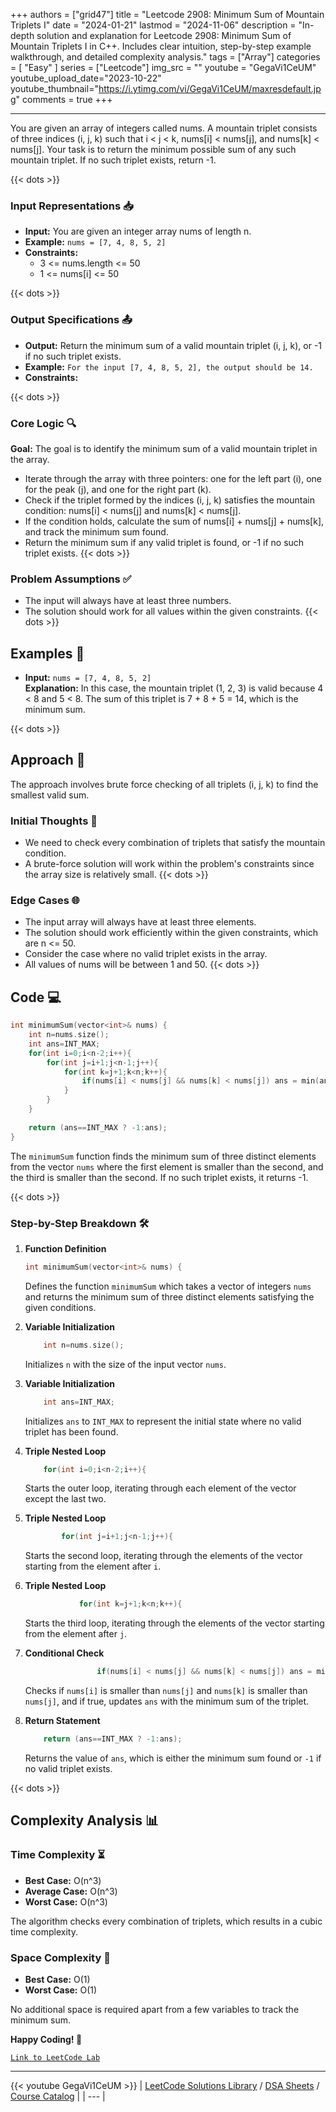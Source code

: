 
+++
authors = ["grid47"]
title = "Leetcode 2908: Minimum Sum of Mountain Triplets I"
date = "2024-01-21"
lastmod = "2024-11-06"
description = "In-depth solution and explanation for Leetcode 2908: Minimum Sum of Mountain Triplets I in C++. Includes clear intuition, step-by-step example walkthrough, and detailed complexity analysis."
tags = ["Array"]
categories = [
    "Easy"
]
series = ["Leetcode"]
img_src = ""
youtube = "GegaVi1CeUM"
youtube_upload_date="2023-10-22"
youtube_thumbnail="https://i.ytimg.com/vi/GegaVi1CeUM/maxresdefault.jpg"
comments = true
+++



---
You are given an array of integers called nums. A mountain triplet consists of three indices (i, j, k) such that i < j < k, nums[i] < nums[j], and nums[k] < nums[j]. Your task is to return the minimum possible sum of any such mountain triplet. If no such triplet exists, return -1.
<!--more-->
{{< dots >}}
### Input Representations 📥
- **Input:** You are given an integer array nums of length n.
- **Example:** `nums = [7, 4, 8, 5, 2]`
- **Constraints:**
	- 3 <= nums.length <= 50
	- 1 <= nums[i] <= 50

{{< dots >}}
### Output Specifications 📤
- **Output:** Return the minimum sum of a valid mountain triplet (i, j, k), or -1 if no such triplet exists.
- **Example:** `For the input [7, 4, 8, 5, 2], the output should be 14.`
- **Constraints:**

{{< dots >}}
### Core Logic 🔍
**Goal:** The goal is to identify the minimum sum of a valid mountain triplet in the array.

- Iterate through the array with three pointers: one for the left part (i), one for the peak (j), and one for the right part (k).
- Check if the triplet formed by the indices (i, j, k) satisfies the mountain condition: nums[i] < nums[j] and nums[k] < nums[j].
- If the condition holds, calculate the sum of nums[i] + nums[j] + nums[k], and track the minimum sum found.
- Return the minimum sum if any valid triplet is found, or -1 if no such triplet exists.
{{< dots >}}
### Problem Assumptions ✅
- The input will always have at least three numbers.
- The solution should work for all values within the given constraints.
{{< dots >}}
## Examples 🧩
- **Input:** `nums = [7, 4, 8, 5, 2]`  \
  **Explanation:** In this case, the mountain triplet (1, 2, 3) is valid because 4 < 8 and 5 < 8. The sum of this triplet is 7 + 8 + 5 = 14, which is the minimum sum.

{{< dots >}}
## Approach 🚀
The approach involves brute force checking of all triplets (i, j, k) to find the smallest valid sum.

### Initial Thoughts 💭
- We need to check every combination of triplets that satisfy the mountain condition.
- A brute-force solution will work within the problem's constraints since the array size is relatively small.
{{< dots >}}
### Edge Cases 🌐
- The input array will always have at least three elements.
- The solution should work efficiently within the given constraints, which are n <= 50.
- Consider the case where no valid triplet exists in the array.
- All values of nums will be between 1 and 50.
{{< dots >}}
## Code 💻
```cpp
int minimumSum(vector<int>& nums) {
    int n=nums.size();
    int ans=INT_MAX;
    for(int i=0;i<n-2;i++){
        for(int j=i+1;j<n-1;j++){
            for(int k=j+1;k<n;k++){
                if(nums[i] < nums[j] && nums[k] < nums[j]) ans = min(ans,nums[i]+nums[j]+nums[k]);
            }
        }
    }
    
    return (ans==INT_MAX ? -1:ans);
}
```

The `minimumSum` function finds the minimum sum of three distinct elements from the vector `nums` where the first element is smaller than the second, and the third is smaller than the second. If no such triplet exists, it returns -1.

{{< dots >}}
### Step-by-Step Breakdown 🛠️
1. **Function Definition**
	```cpp
	int minimumSum(vector<int>& nums) {
	```
	Defines the function `minimumSum` which takes a vector of integers `nums` and returns the minimum sum of three distinct elements satisfying the given conditions.

2. **Variable Initialization**
	```cpp
	    int n=nums.size();
	```
	Initializes `n` with the size of the input vector `nums`.

3. **Variable Initialization**
	```cpp
	    int ans=INT_MAX;
	```
	Initializes `ans` to `INT_MAX` to represent the initial state where no valid triplet has been found.

4. **Triple Nested Loop**
	```cpp
	    for(int i=0;i<n-2;i++){
	```
	Starts the outer loop, iterating through each element of the vector except the last two.

5. **Triple Nested Loop**
	```cpp
	        for(int j=i+1;j<n-1;j++){
	```
	Starts the second loop, iterating through the elements of the vector starting from the element after `i`.

6. **Triple Nested Loop**
	```cpp
	            for(int k=j+1;k<n;k++){
	```
	Starts the third loop, iterating through the elements of the vector starting from the element after `j`.

7. **Conditional Check**
	```cpp
	                if(nums[i] < nums[j] && nums[k] < nums[j]) ans = min(ans,nums[i]+nums[j]+nums[k]);
	```
	Checks if `nums[i]` is smaller than `nums[j]` and `nums[k]` is smaller than `nums[j]`, and if true, updates `ans` with the minimum sum of the triplet.

8. **Return Statement**
	```cpp
	    return (ans==INT_MAX ? -1:ans);
	```
	Returns the value of `ans`, which is either the minimum sum found or `-1` if no valid triplet exists.

{{< dots >}}
## Complexity Analysis 📊
### Time Complexity ⏳
- **Best Case:** O(n^3)
- **Average Case:** O(n^3)
- **Worst Case:** O(n^3)

The algorithm checks every combination of triplets, which results in a cubic time complexity.

### Space Complexity 💾
- **Best Case:** O(1)
- **Worst Case:** O(1)

No additional space is required apart from a few variables to track the minimum sum.

**Happy Coding! 🎉**


[`Link to LeetCode Lab`](https://leetcode.com/problems/minimum-sum-of-mountain-triplets-i/description/)

---
{{< youtube GegaVi1CeUM >}}
| [LeetCode Solutions Library](https://grid47.xyz/leetcode/) / [DSA Sheets](https://grid47.xyz/sheets/) / [Course Catalog](https://grid47.xyz/courses/) |
| --- |
